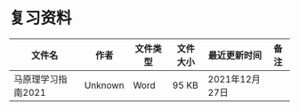 # 复习资料

文件名|作者|文件类型|文件大小|最近更新时间|备注
---|---|---|---|---|---
马原理学习指南2021|Unknown|Word|95 KB|2021年12月27日